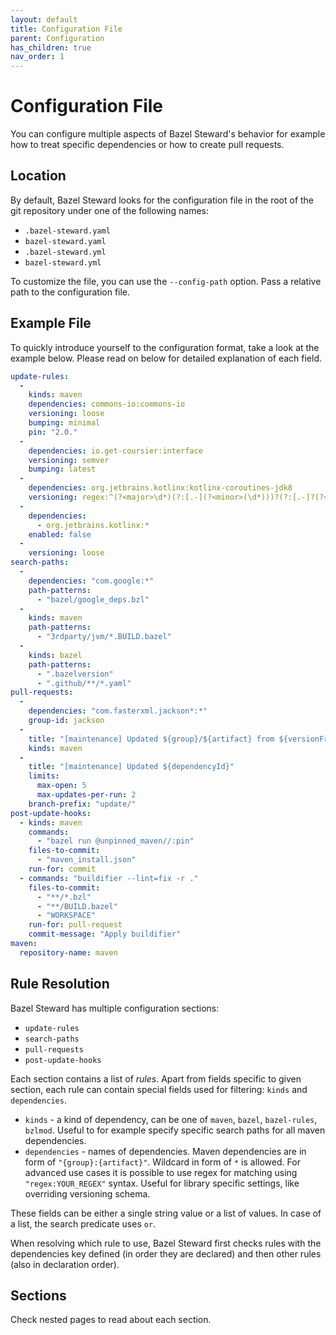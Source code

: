 ```yaml
---
layout: default
title: Configuration File
parent: Configuration
has_children: true
nav_order: 1
---
```


# Configuration File
You can configure multiple aspects of Bazel Steward's behavior for example how to treat specific dependencies or how to create pull requests.

## Location
By default, Bazel Steward looks for the configuration file in the root of the git repository under one of the following names:
  * `.bazel-steward.yaml`
  * `bazel-steward.yaml`
  * `.bazel-steward.yml`
  * `bazel-steward.yml`

To customize the file, you can use the `--config-path` option. Pass a relative path to the configuration file.

## Example File
To quickly introduce yourself to the configuration format, take a look at the example below. Please read on below for detailed explanation of each field.

```yaml
update-rules:
  -
    kinds: maven
    dependencies: commons-io:commons-io
    versioning: loose
    bumping: minimal
    pin: "2.0."
  -
    dependencies: io.get-coursier:interface
    versioning: semver
    bumping: latest
  -
    dependencies: org.jetbrains.kotlinx:kotlinx-coroutines-jdk8
    versioning: regex:^(?<major>\d*)(?:[.-](?<minor>(\d*)))?(?:[.-]?(?<patch>(\d*)))?(?:[-.]?(?<preRelease>(\d*)))(?<buildMetaData>)?
  -
    dependencies:
      - org.jetbrains.kotlinx:*
    enabled: false
  -
    versioning: loose
search-paths:
  -
    dependencies: "com.google:*"
    path-patterns:
      - "bazel/google_deps.bzl"
  -
    kinds: maven
    path-patterns:
      - "3rdparty/jvm/*.BUILD.bazel"
  -
    kinds: bazel
    path-patterns:
      - ".bazelversion"
      - ".github/**/*.yaml"
pull-requests:
  -   
    dependencies: "com.fasterxml.jackson*:*"
    group-id: jackson
  - 
    title: "[maintenance] Updated ${group}/${artifact} from ${versionFrom} to ${versionTo}"
    kinds: maven
  - 
    title: "[maintenance] Updated ${dependencyId}"
    limits:
      max-open: 5
      max-updates-per-run: 2
    branch-prefix: "update/"
post-update-hooks:
  - kinds: maven
    commands:
      - "bazel run @unpinned_maven//:pin"
    files-to-commit:
      - "maven_install.json"
    run-for: commit
  - commands: "buildifier --lint=fix -r ."
    files-to-commit:
      - "**/*.bzl"
      - "**/BUILD.bazel"
      - "WORKSPACE"
    run-for: pull-request
    commit-message: "Apply buildifier"
maven:
  repository-name: maven
```

## Rule Resolution
Bazel Steward has multiple configuration sections:
 * `update-rules`
 * `search-paths`
 * `pull-requests`
 * `post-update-hooks`

Each section contains a list of *rules*. Apart from fields specific to given section, each rule can contain special fields used for filtering: `kinds` and `dependencies`.
* `kinds` - a kind of dependency, can be one of `maven`, `bazel`, `bazel-rules`, `bzlmod`. Useful to for example specify specific search paths for all maven dependencies.
* `dependencies` - names of dependencies. Maven dependencies are in form of `"{group}:{artifact}"`. Wildcard in form of `*` is allowed. For advanced use cases it is possible to use regex for matching using `"regex:YOUR_REGEX"` syntax. Useful for library specific settings, like overriding versioning schema.

These fields can be either a single string value or a list of values. In case of a list, the search predicate uses `or`.

When resolving which rule to use, Bazel Steward first checks rules with the dependencies key defined (in order they are declared) and then other rules (also in declaration order).

## Sections
Check nested pages to read about each section.
